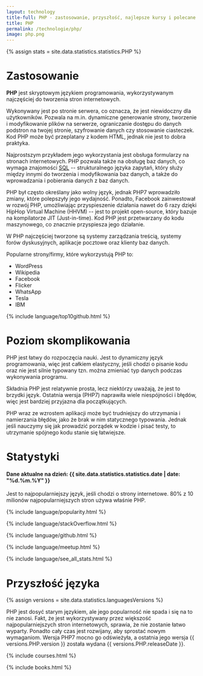 ```yaml
---
layout: technology
title-full: PHP - zastosowanie, przyszłość, najlepsze kursy i polecane książki
title: PHP
permalink: /technologie/php/
image: php.png
---
```


{% assign stats = site.data.statistics.statistics.PHP %}

# Zastosowanie

**PHP** jest skryptowym językiem programowania, wykorzystywanym najczęściej do tworzenia stron internetowych.

Wykonywany jest po stronie serwera, co oznacza, że jest niewidoczny dla użytkowników. Pozwala na m.in. dynamiczne
generowanie strony, tworzenie i modyfikowanie plików na serwerze, ograniczanie dostępu do danych podstron na twojej
stronie, szyfrowanie danych czy stosowanie ciasteczek. Kod PHP może być przeplatany z kodem HTML, jednak nie jest to
dobra praktyka.

Najprostszym przykładem jego wykorzystania jest obsługa formularzy na stronach internetowych. PHP pozwala także na
obsługę baz danych, co wymaga znajomości [SQL](/technologie/sql) -- strukturalnego języka zapytań, który służy
między innymi do tworzenia i modyfikowania baz danych, a także do wprowadzania i pobierania danych z baz danych.

PHP był często określany jako wolny język, jednak PHP7 wprowadziło zmiany, które polepszyły jego wydajność. Ponadto,
Facebook zainwestował w rozwój PHP, umożliwiając przyspieszenie działania nawet do 6 razy dzięki HipHop Virtual
Machine (HHVM) -- jest to projekt open-source, który bazuje na kompilatorze JIT (Just-in-time). Kod PHP jest
przetwarzany do kodu maszynowego, co znacznie przyspiesza jego działanie.

W PHP najczęściej tworzone są systemy zarządzania treścią, systemy forów dyskusyjnych, aplikacje pocztowe oraz klienty
baz danych.

Popularne strony/firmy, które wykorzystują PHP to:

- WordPress
- Wikipedia
- Facebook
- Flicker
- WhatsApp
- Tesla
- IBM

{% include language/top10github.html %}

# Poziom skomplikowania

PHP jest łatwy do rozpoczęcia nauki. Jest to dynamiczny język programowania, więc jest całkiem elastyczny, jeśli chodzi
o pisanie kodu oraz nie jest silnie typowany tzn. można zmieniać typ danych podczas wykonywania programu.

Składnia PHP jest relatywnie prosta, lecz niektórzy uważają, że jest to brzydki język. Ostatnia wersja (PHP7) naprawiła
wiele niespójności i błędów, więc jest bardziej przyjazna dla początkujących.

PHP wraz ze wzrostem aplikacji może być trudniejszy do utrzymania i namierzania błędów, jako że brak w nim statycznego
typowania. Jednak jeśli nauczymy się jak prowadzić porządek w kodzie i pisać testy, to utrzymanie spójnego kodu stanie
się łatwiejsze.

# Statystyki

<h4>Dane aktualne na dzień: {{ site.data.statistics.statistics.date | date: "%d.%m.%Y"  }}</h4>

Jest to najpopularniejszy język, jeśli chodzi o strony internetowe. 80% z 10 milionów najpopularniejszych stron używa
właśnie PHP.

{% include language/popularity.html %}

{% include language/stackOverflow.html %}

{% include language/github.html %}

{% include language/meetup.html %}

{% include language/see_all_stats.html %}

# Przyszłość języka

{% assign versions = site.data.statistics.languagesVersions %}

PHP jest dosyć starym językiem, ale jego popularność nie spada i się na to nie zanosi. Fakt, że jest wykorzystywany
przez większość najpopularniejszych stron internetowych, sprawia, że nie zostanie łatwo wyparty. Ponadto cały czas jest
rozwijany, aby sprostać nowym wymaganiom. Wersja PHP7 mocno go odświeżyła, a ostatnia jego wersja {{
versions.PHP.version }} została wydana {{ versions.PHP.releaseDate }}.

{% include courses.html %}

{% include books.html %}
